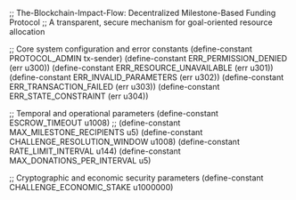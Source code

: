 ;; The-Blockchain-Impact-Flow: Decentralized Milestone-Based Funding Protocol
;; A transparent, secure mechanism for goal-oriented resource allocation

;; Core system configuration and error constants
(define-constant PROTOCOL_ADMIN tx-sender)
(define-constant ERR_PERMISSION_DENIED (err u300))
(define-constant ERR_RESOURCE_UNAVAILABLE (err u301))
(define-constant ERR_INVALID_PARAMETERS (err u302))
(define-constant ERR_TRANSACTION_FAILED (err u303))
(define-constant ERR_STATE_CONSTRAINT (err u304))

;; Temporal and operational parameters
(define-constant ESCROW_TIMEOUT u1008) ;;
(define-constant MAX_MILESTONE_RECIPIENTS u5)
(define-constant CHALLENGE_RESOLUTION_WINDOW u1008) 
(define-constant RATE_LIMIT_INTERVAL u144)
(define-constant MAX_DONATIONS_PER_INTERVAL u5)

;; Cryptographic and economic security parameters
(define-constant CHALLENGE_ECONOMIC_STAKE u1000000)

